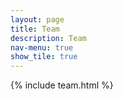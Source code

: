 ```yaml
---
layout: page
title: Team
description: Team
nav-menu: true
show_tile: true
---
```

 {% include team.html %}